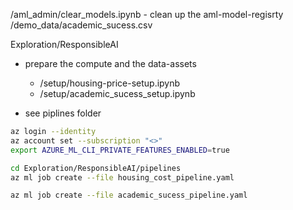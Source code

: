 /aml_admin/clear_models.ipynb - clean up the aml-model-regisrty
/demo_data/academic_sucess.csv

Exploration/ResponsibleAI
 - prepare the compute and the data-assets
    - /setup/housing-price-setup.ipynb
    - /setup/academic_sucess_setup.ipynb

 - see piplines folder 


```bash
az login --identity
az account set --subscription "<>"
export AZURE_ML_CLI_PRIVATE_FEATURES_ENABLED=true

cd Exploration/ResponsibleAI/pipelines
az ml job create --file housing_cost_pipeline.yaml

az ml job create --file academic_sucess_pipeline.yaml
```